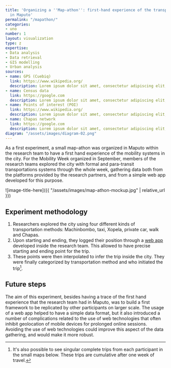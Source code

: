 ```yaml
---
title: 'Organizing a ''Map-athon'': first-hand experience of the transportation system
  in Maputo'
permalink: "/mapathon/"
categories:
- uno
number: 1
layout: visualization
type: z
expertise:
- Data analysis
- Data retrieval
- GIS modelling
- Urban analysis
sources:
- name: GPS (Cuebiq)
  link: https://www.wikipedia.org/
  description: Lorem ipsum dolor sit amet, consectetur adipiscing elit, sed do eiusmod tempor incididunt
- name: Census data
  link: https://google.com
  description: Lorem ipsum dolor sit amet, consectetur adipiscing elit, sed do eiusmod tempor incididunt
- name: Points of interest (POI)
  link: https://www.wikipedia.org/
  description: Lorem ipsum dolor sit amet, consectetur adipiscing elit, sed do eiusmod tempor incididunt
- name: Chapas network
  link: https://google.com
  description: Lorem ipsum dolor sit amet, consectetur adipiscing elit, sed do eiusmod tempor incididunt 
diagram: "/assets/images/diagram-02.png"
---
```


As a first experiment, a small map-athon was organized in Maputo within the research team to have a first hand experience of the mobility systems in the city. For the Mobility Week organized in September, members of the research teams explored the city with formal and para-transit transportations systems through the whole week, gathering data both from the platforms provided by the research partners, and from a simple web app developed for this purpose.

![image-title-here]({{ "/assets/images/map-athon-mockup.jpg" | relative_url }})

## Experiment methodology
1. Researchers explored the city using four different kinds of transportation methods: Machinbombo, taxi, Xopela, private car, walk and Chapas.
2. Upon starting and ending, they logged their position through a [web app](https://densitydesign.github.io/map-uto/) developed inside the research team. This allowed to have precise starting and ending point for the trip.
3. These points were then interpolated to infer the trip inside the city. They were finally categorized by transportation method and who initiated the trip[^1].

## Future steps
The aim of this experiment, besides having a trace of the first hand experience that the research team had in Maputo, was to build a first framework to be replicated by other participants on larger scale.
The usage of a web app helped to have a simple data format, but it also introduced a number of complications related to the use of web technologies that often inhibit geolocation of mobile devices for prolonged online sessions.
Avoiding the use of web technologies could improve this aspect of the data gathering, and would make it more robust.

[^1]: It's also possible to see singular complete trips from each participant in the small maps below. These trips are cumulative after one week of travel.
